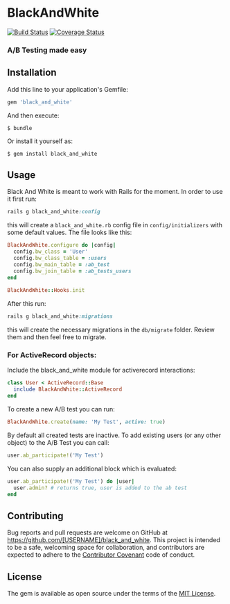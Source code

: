 # BlackAndWhite
[![Build Status](https://travis-ci.org/wizardone/black_and_white.svg?branch=master)](https://travis-ci.org/wizardone/black_and_white)
[![Coverage Status](https://coveralls.io/repos/github/wizardone/black_and_white/badge.svg?branch=HEAD)](https://coveralls.io/github/wizardone/black_and_white?branch=HEAD)

### A/B Testing made easy

## Installation

Add this line to your application's Gemfile:

```ruby
gem 'black_and_white'
```

And then execute:

    $ bundle

Or install it yourself as:

    $ gem install black_and_white

## Usage
Black And White is meant to work with Rails for the moment. In order to
use it first run:
```ruby
rails g black_and_white:config
```
this will create a `black_and_white.rb` config file in
`config/initializers` with some default values. The file looks like this:
```ruby
BlackAndWhite.configure do |config|
  config.bw_class = 'User'
  config.bw_class_table = :users
  config.bw_main_table = :ab_test
  config.bw_join_table = :ab_tests_users
end
  
BlackAndWhite::Hooks.init
```

After this run:
```ruby
rails g black_and_white:migrations
```
this will create the necessary migrations in the `db/migrate` folder.
Review them and then feel free to migrate.

### For ActiveRecord objects:
Include the black_and_white module for activerecord interactions:
```ruby
class User < ActiveRecord::Base
  include BlackAndWhite::ActiveRecord
end
```

To create a new A/B test you can run:
```ruby
BlackAndWhite.create(name: 'My Test', active: true)
```
By default all created tests are inactive.
To add existing users (or any other object) to the A/B Test you can call:
```ruby
user.ab_participate!('My Test')
```
You can also supply an additional block which is evaluated:
```ruby
user.ab_participate!('My Test') do |user|
  user.admin? # returns true, user is added to the ab test
end
```

## Contributing

Bug reports and pull requests are welcome on GitHub at https://github.com/[USERNAME]/black_and_white. This project is intended to be a safe, welcoming space for collaboration, and contributors are expected to adhere to the [Contributor Covenant](http://contributor-covenant.org) code of conduct.


## License

The gem is available as open source under the terms of the [MIT License](http://opensource.org/licenses/MIT).
